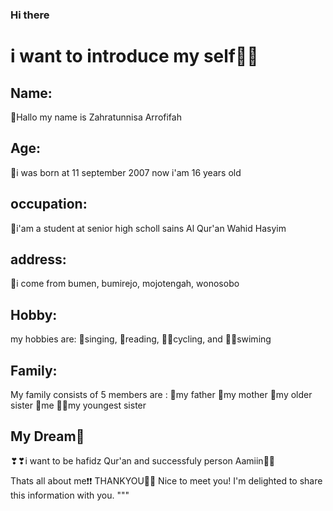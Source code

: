 ### Hi there 
# i want to introduce my self🧍‍♀️

## Name:
👧Hallo my name is Zahratunnisa Arrofifah

## Age:
🎈i was born at 11 september 2007
now i'am 16 years old

## occupation:
🏫i'am a student at senior high scholl sains Al Qur'an Wahid Hasyim
## address:
🏡i come from bumen, bumirejo, mojotengah, wonosobo
## Hobby:
my hobbies are:
🎤singing, 
📖reading, 
🚴‍♀️cycling, and
🏊‍♀️swiming
## Family:
My family consists of 5 members are :
👨my father
👩my mother
🧕my older sister
👧me
👧🏽my youngest sister
## My Dream💫
❣❣i want to be hafidz Qur'an and successfuly person
Aamiin🤲🤲

Thats all about me❗❗
THANKYOU🤍🤍
Nice to meet you! I'm delighted to share this information with you.
"""
    
   
<!--
**zhrraffh/zhrraffh** is a ✨ _special_ ✨ repository because its `README.md` (this file) appears on your GitHub profile.

Here are some ideas to get you started:

- 🔭 I’m currently working on ...
- 🌱 I’m currently learning ...
- 👯 I’m looking to collaborate on ...
- 🤔 I’m looking for help with ...
- 💬 Ask me about ...
- 📫 How to reach me: ...
- 😄 Pronouns: ...
- ⚡ Fun fact: ...
-->
